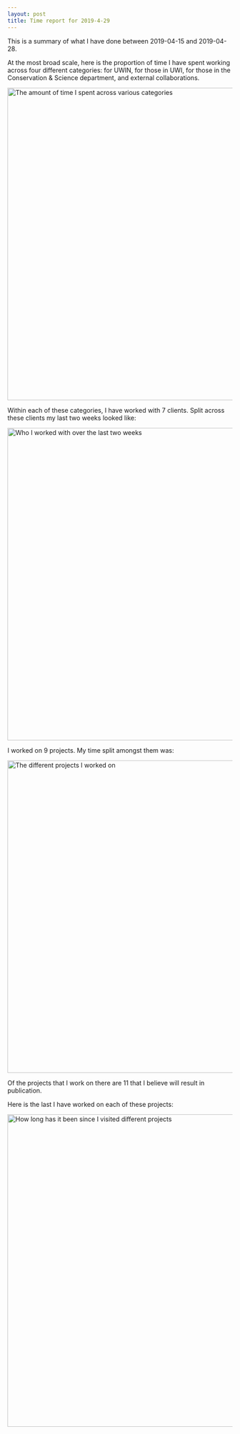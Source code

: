 ```yaml
---
layout: post
title: Time report for 2019-4-29
---
```


This is a summary of what I have done between 2019-04-15 and 2019-04-28.

At the most broad scale, here is the proportion of time I have spent working across four different categories: for UWIN, for those in UWI, for those in the Conservation & Science department, and external collaborations.

<img src='{{site.baseurl}}/images/2019-4-29_category_plot.jpg' alt='The amount of time I spent across various categories' width='700'>

Within each of these categories, I have worked with 7 clients. Split across these clients my last two weeks looked like:

<img src='{{site.baseurl}}/images/2019-4-29_client_plot.jpg' alt='Who I worked with over the last two weeks' width='700'>

I worked on 9 projects. My time split amongst them was:

<img src='{{site.baseurl}}/images/2019-4-29_project_plot.jpg' alt='The different projects I worked on' width='700'>

Of the projects that I work on there are 11 that I believe will result in publication.

Here is the last I have worked on each of these projects:

<img src='{{site.baseurl}}/images/2019-4-29_weeks_since.jpg' alt='How long has it been since I visited different projects' width='700'>

